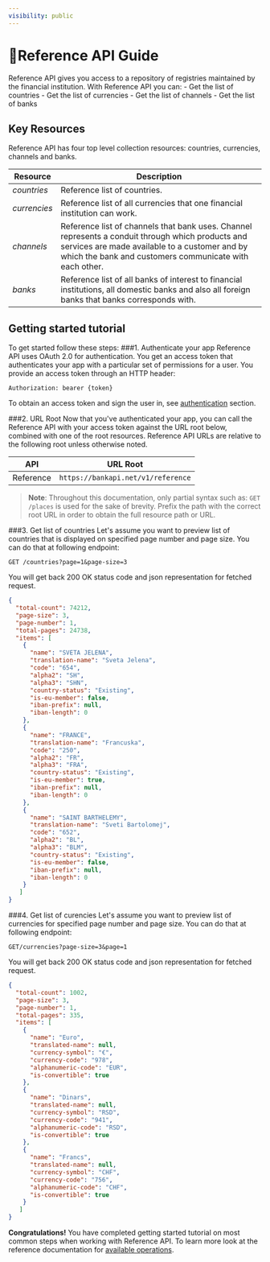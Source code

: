 ```yaml
---
visibility: public
---
```


<span class="icon"></span>Reference API Guide
=========================
Reference API gives you access to a repository of registries maintained by the financial institution. 
    With Reference API you can:
      - Get the list of countries
      - Get the list of currencies
      - Get the list of channels
      - Get the list of banks
   
Key Resources
-------------
Reference API has four top level collection resources: countries, currencies, channels and banks.

Resource     | Description
-----------  |-----------
*countries*  | Reference list of countries.
*currencies* | Reference list of all currencies that one financial institution can work.
*channels*   | Reference list of channels that bank uses. Channel represents a conduit through which products and services are made available to a customer and by which the bank and customers communicate with each other.
*banks*      | Reference list of all banks of interest to financial institutions, all domestic banks and also all foreign banks that banks corresponds with.


Getting started tutorial
---------------
To get started follow these steps:
###1. Authenticate your app
Reference API uses OAuth 2.0 for authentication. You get an access token that authenticates your app with a particular set of permissions for a user. You provide an access token through an HTTP header:
```
Authorization: bearer {token}
```
To obtain an access token and sign the user in, see [authentication](common-getstarted.html#authentication) section.

###2. URL Root
Now that you've authenticated your app, you can call the Reference API with your access token against the URL root below, combined with one of the root resources.  Reference API URLs are relative to the following root unless otherwise noted.

API | URL Root
--------|---------
Reference  | `https://bankapi.net/v1/reference`

> **Note**: Throughout this documentation, only partial syntax such as: 
`GET /places` is used for the sake of brevity. 
Prefix the path with the correct root URL in order to obtain the full resource path or URL.

###3. Get list of countries
Let's assume you want to preview list of countries that is displayed on specified page number and page size.
You can do that at following endpoint:
```
GET /countries?page=1&page-size=3
```
You will get back 200 OK status code and json representation for fetched request. 
```json
{
  "total-count": 74212,
  "page-size": 3,
  "page-number": 1,
  "total-pages": 24738,
  "items": [
    {
      "name": "SVETA JELENA",
      "translation-name": "Sveta Jelena",
      "code": "654",
      "alpha2": "SH",
      "alpha3": "SHN",
      "country-status": "Existing",
      "is-eu-member": false,
      "iban-prefix": null,
      "iban-length": 0
    },
    {
      "name": "FRANCE",
      "translation-name": "Francuska",
      "code": "250",
      "alpha2": "FR",
      "alpha3": "FRA",
      "country-status": "Existing",
      "is-eu-member": true,
      "iban-prefix": null,
      "iban-length": 0
    },
    {
      "name": "SAINT BARTHELEMY",
      "translation-name": "Sveti Bartolomej",
      "code": "652",
      "alpha2": "BL",
      "alpha3": "BLM",
      "country-status": "Existing",
      "is-eu-member": false,
      "iban-prefix": null,
      "iban-length": 0
    }
   ]
}
```



###4. Get list of curencies
Let's assume you want to preview list of currencies for specified page number and page size. You can do that at following endpoint:

```
GET/currencies?page-size=3&page=1
```
You will get back 200 OK status code and json representation for fetched request.
```json
{  
  "total-count": 1002,
  "page-size": 3,
  "page-number": 1,
  "total-pages": 335,
  "items": [
    {
      "name": "Euro",
      "translated-name": null,
      "currency-symbol": "€",
      "currency-code": "978",
      "alphanumeric-code": "EUR",
      "is-convertible": true
    },
    {
      "name": "Dinars",
      "translated-name": null,
      "currency-symbol": "RSD",
      "currency-code": "941",
      "alphanumeric-code": "RSD",
      "is-convertible": true
    },
    {
      "name": "Francs",
      "translated-name": null,
      "currency-symbol": "CHF",
      "currency-code": "756",
      "alphanumeric-code": "CHF",
      "is-convertible": true
    }
   ]
}
```
**Congratulations!** You have completed getting started tutorial on most common steps when working with Reference API. To learn more look at the reference documentation for [available operations](reference.html).
